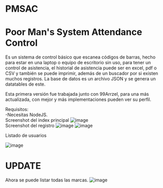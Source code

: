 # PMSAC
# Poor Man's System Attendance Control
Es un sistema de control básico que escanea códigos de barras, hecho para estar en una laptop o equipo de escritorio sin uso, para tener un control de asistencia, el historial de asistencia puede ser en excel, pdf o CSV y también se puede imprimir, además de un buscador por si existen muchos registros.
La base de datos es un archivo JSON y se genera un datatables de este.  

Esta primera versión fue trabajada junto con 99Arrzel, para una más actualizada, con mejor y más implementaciones pueden ver su perfil.

Requisitos:  
  -Necesitas NodeJS.    
Screenshot del index principal
![image](https://user-images.githubusercontent.com/64380067/136613010-10213cbc-bbd4-4c70-8eb2-58aba80e04a1.png)  
Screenshot del registro
![image](https://user-images.githubusercontent.com/64380067/136613079-332424c4-0e34-42e3-9211-dc6d741c5498.png)
![image](https://user-images.githubusercontent.com/64380067/136613089-f2c17a1d-ec21-4ab1-a40e-f70c159f55fb.png)

Listado de usuarios

![image](https://user-images.githubusercontent.com/64380067/136613192-7491e39a-3b11-4151-ac1d-15db5bfa614e.png)

# UPDATE  
Ahora se puede listar todas las marcas.
![image](https://user-images.githubusercontent.com/64380067/137189768-39997728-3470-47b1-b9da-a81d00293baf.png)



